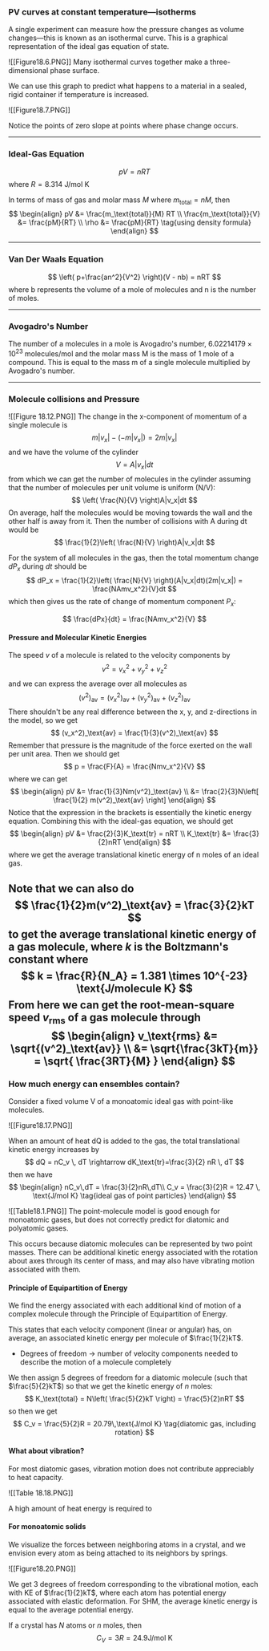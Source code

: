 ### PV curves at constant temperature—isotherms
A single experiment can measure how the pressure changes as volume changes—this is known as an isothermal curve. This is a graphical representation of the ideal gas equation of state.

![[Figure18.6.PNG]]
Many isothermal curves together make a three-dimensional phase surface.

We can use this graph to predict what happens to a material in a sealed, rigid container if temperature is increased.

![[Figure18.7.PNG]]

Notice the points of zero slope at points where phase change occurs.

---
### Ideal-Gas Equation
$$
pV = nRT
$$
where $R = 8.314$ J/mol K

In terms of mass of gas and molar mass $M$ where $m_\text{total} = nM$, then
$$
\begin{align}
pV &= \frac{m_\text{total}}{M} RT \\
\frac{m_\text{total}}{V} &= \frac{pM}{RT} \\
\rho &= \frac{pM}{RT} \tag{using density formula}
\end{align}
$$

---
### Van Der Waals Equation
$$
\left( p+\frac{an^2}{V^2} \right)(V - nb) = nRT
$$
where b represents the volume of a mole of molecules and n is the number of moles.

---
### Avogadro's Number
The number of a molecules in a mole is Avogadro's number, $6.02214179 \times 10^{23}$ molecules/mol
and the molar mass M is the mass of 1 mole of a compound. This is equal to the mass m of a single molecule multiplied by Avogadro's number.

---
### Molecule collisions and Pressure
![[Figure 18.12.PNG]]
The change in the x-component of momentum of a single molecule is
$$
m|v_x| - (-m|v_x|) = 2m|v_x|
$$
and we have the volume of the cylinder
$$
V = A|v_x|dt
$$
from which we can get the number of molecules in the cylinder assuming that the number of molecules per unit volume is uniform (N/V):
$$
\left( \frac{N}{V} \right)A|v_x|dt
$$
On average, half the molecules would be moving towards the wall and the other half is away from it. Then the number of collisions with A during dt would be
$$
\frac{1}{2}\left( \frac{N}{V} \right)A|v_x|dt
$$

For the system of all molecules in the gas, then the total momentum change $dP_x$ during $dt$ should be
$$
dP_x = \frac{1}{2}\left( \frac{N}{V} \right)(A|v_x|dt)(2m|v_x|) = \frac{NAmv_x^2}{V}dt
$$
which then gives us the rate of change of momentum component $P_x$:

$$
\frac{dPx}{dt} = \frac{NAmv_x^2}{V}
$$

#### Pressure and Molecular Kinetic Energies
The speed $v$ of a molecule is related to the velocity components by
$$
v^2 = v_x^2 + v_y^2 + v_z^2
$$
and we can express the average over all molecules as
$$
(v^2)_\text{av} = (v_x^2)_\text{av} + (v_y^2)_\text{av} + (v_z^2)_\text{av}
$$
There shouldn't be any real difference between the x, y, and z-directions in the model, so we get
$$
(v_x^2)_\text{av} = \frac{1}{3}(v^2)_\text{av}
$$
Remember that pressure is the magnitude of the force exerted on the wall per unit area. Then we should get
$$
p = \frac{F}{A} = \frac{Nmv_x^2}{V}
$$
where we can get
$$
\begin{align}
pV &= \frac{1}{3}Nm(v^2)_\text{av} \\
&= \frac{2}{3}N\left[ \frac{1}{2} m(v^2)_\text{av} \right]
\end{align}
$$
Notice that the expression in the brackets is essentially the kinetic energy equation. Combining this with the ideal-gas equation, we should get
$$
\begin{align}
pV &= \frac{2}{3}K_\text{tr} = nRT \\
K_\text{tr} &= \frac{3}{2}nRT
\end{align}
$$
where we get the average translational kinetic energy of n moles of an ideal gas.

Note that we can also do
$$
\frac{1}{2}m(v^2)_\text{av} = \frac{3}{2}kT
$$
to get the average translational kinetic energy of a gas molecule, where $k$ is the Boltzmann's constant where
$$
k = \frac{R}{N_A} = 1.381 \times 10^{-23} \text{J/molecule K}
$$
From here we can get the root-mean-square speed $v_\text{rms}$ of a gas molecule through
$$
\begin{align}
v_\text{rms} &= \sqrt{(v^2)_\text{av}} \\
&= \sqrt{\frac{3kT}{m}} = \sqrt{ \frac{3RT}{M} }
\end{align}
$$
---
### How much energy can ensembles contain?
Consider a fixed volume V of a monoatomic ideal gas with point-like molecules.

![[Figure18.17.PNG]]

When an amount of heat dQ is added to the gas, the total translational kinetic energy increases by
$$
dQ = nC_v \, dT \rightarrow dK_\text{tr}=\frac{3}{2} nR \, dT
$$
then we have
$$
\begin{align}
nC_v\,dT = \frac{3}{2}nR\,dT\\
C_v = \frac{3}{2}R = 12.47 \, \text{J/mol K} \tag{ideal gas of point particles}
\end{align}
$$

![[Table18.1.PNG]]
The point-molecule model is good enough for monoatomic gases, but does not correctly predict for diatomic and polyatomic gases.

This occurs because diatomic molecules can be represented by two point masses. There can be additional kinetic energy associated with the rotation about axes through its center of mass, and may also have vibrating motion associated with them.

#### Principle of Equipartition of Energy
We find the energy associated with each additional kind of motion of a complex molecule through the Principle of Equipartition of Energy.

This states that each velocity component (linear or angular) has, on average, an associated kinetic energy per molecule of $\frac{1}{2}kT$.
- Degrees of freedom -> number of velocity components needed to describe the motion of a molecule completely

We then assign 5 degrees of freedom for a diatomic molecule (such that $\frac{5}{2}kT$) so that we get the kinetic energy of $n$ moles:
$$
K_\text{total} = N\left( \frac{5}{2}kT \right) = \frac{5}{2}nRT
$$
so then we get
$$
C_v = \frac{5}{2}R = 20.79\,\text{J/mol K} \tag{diatomic gas, including rotation}
$$

#### What about vibration?
For most diatomic gases, vibration motion does not contribute appreciably to heat capacity.

![[Table 18.18.PNG]]

A high amount of heat energy is required to 

#### For monoatomic solids
We visualize the forces between neighboring atoms in a crystal, and we envision every atom as being attached to its neighbors by springs.

![[Figure18.20.PNG]]

We get 3 degrees of freedom corresponding to the vibrational motion, each with KE of $\frac{1}{2}kT$, where each atom has potential energy associated with elastic deformation. For SHM, the average kinetic energy is equal to the average potential energy.

If a crystal has $N$ atoms or $n$ moles, then
$$
C_V = 3R = 24.9 \text{J/mol K} \tag{Rule of Dulong and Petit}
$$
